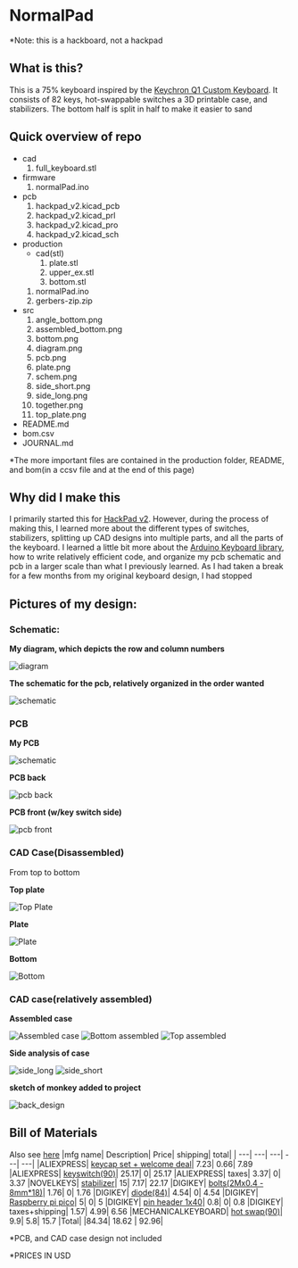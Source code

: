 # NormalPad

*Note: this is a hackboard, not a hackpad
## What is this?
This is a 75% keyboard inspired by the [Keychron Q1 Custom Keyboard](https://www.keychron.com/products/keychron-q1?srsltid=AfmBOorYcrgbMnQshTxcVkn31a3YPq6My79lAXlqjA35xHALWIpRg0Ld). It consists of 82 keys, hot-swappable switches a 3D printable case, and stabilizers. The bottom half is split in half to make it easier to sand

## Quick overview of repo
+ cad
    1. full_keyboard.stl
+ firmware
    1. normalPad.ino
+ pcb
    1. hackpad_v2.kicad_pcb
    2. hackpad_v2.kicad_prl
    3. hackpad_v2.kicad_pro
    4. hackpad_v2.kicad_sch
+ production
    + cad(stl)
        1. plate.stl
        2. upper_ex.stl
        3. bottom.stl
    1. normalPad.ino
    2. gerbers-zip.zip
+ src
    1. angle_bottom.png
    2. assembled_bottom.png
    3. bottom.png
    4. diagram.png
    5. pcb.png
    6. plate.png
    7. schem.png
    8. side_short.png
    9. side_long.png
    10. together.png
    11. top_plate.png
+ README.md
+ bom.csv
+ JOURNAL.md

*The more important files are contained in the production folder, README, and bom(in a ccsv file and at the end of this page)
## Why did I make this
I primarily started this for [HackPad v2](https://hackpad.hackclub.com/keyboard). However, during the process of making this, I learned more about the different types of switches, stabilizers, splitting up CAD designs into multiple parts, and all the parts of the keyboard. I learned a little bit more about the [Arduino Keyboard library](https://docs.arduino.cc/language-reference/en/functions/usb/Keyboard/), how to write relatively efficient code, and organize my pcb schematic and pcb in a larger scale than what I previously learned. As I had taken a break for a few months from my original keyboard design, I had stopped 

## Pictures of my design:
### Schematic:
<b>My diagram, which depicts the row and column numbers</b>

![diagram](./src/diagram.png)

<b>The schematic for the pcb, relatively organized in the order wanted</b>

![schematic](./src/schem.png)

### PCB
<b>My PCB</b>

![schematic](./src/pcb.png)

<b>PCB back</b>

![pcb back](./src/pcb_back.png)

<b>PCB front (w/key switch side)</b>

![pcb front](./src/pcb_front.png)

### CAD Case(Disassembled)
From top to bottom 

<b>Top plate</b>

![Top Plate](./src/top_plate.png)

<b>Plate</b>

![Plate](./src/plate.png)

<b>Bottom</b>

![Bottom](./src/normal_bottom.png)

### CAD case(relatively assembled)

<b>Assembled case</b>

![Assembled case](./src/together.png)
![Bottom assembled](./src/normal_bottom.png)
![Top assembled](./src/assembled_top.png)

<b>Side analysis of case</b>

![side_long](./src/side_long.png)
![side_short](./src/side_short.png)

<b>sketch of monkey added to project</b>

![back_design](./src/back_design.png)

## Bill of Materials
Also see [here](./BOM.csv)
|mfg name|	            Description|	        Price|	shipping|	total|
| ---|                          ---|              ---|      ---|     ---|
|ALIEXPRESS|	        [keycap set + welcome deal](https://www.aliexpress.us/item/3256803996370867.html?spm=a2g0o.productlist.main.10.ced79Pkf9PkfdZ&algo_pvid=a2de231f-765f-412a-a354-46d2371350f9&algo_exp_id=a2de231f-765f-412a-a354-46d2371350f9-8&pdp_ext_f=%7B%22order%22%3A%22214%22%2C%22eval%22%3A%221%22%7D&pdp_npi=4%40dis%21USD%2126.29%214.40%21%21%2126.29%214.40%21%402101effb17511676367448407e122c%2112000040004000451%21sea%21US%216232956933%21ABX&curPageLogUid=FugDeouIzmlh&utparam-url=scene%3Asearch%7Cquery_from%3A)|	            7.23|	0.66|	    7.89
|ALIEXPRESS|	        [keyswitch(90)](https://www.aliexpress.us/item/3256807160745636.html?src=google&pdp_npi=4%40dis%21USD%215.60%214.93%21%21%21%21%21%40%2112000040360741619%21ppc%21%21%21&gQT=1&gRefinements=MERCHANT%3AAliExpress&gatewayAdapt=glo2usa)|	        25.17|	0|	        25.17
|ALIEXPRESS|	        taxes|	                3.37|	0|	        3.37
|NOVELKEYS|	            [stabilizer](https://novelkeys.com/collections/classic-bundle-stabilizers/products/tyeplus-stabilizers)|	            15|	    7.17|	    22.17
|DIGIKEY|	            [bolts(2Mx0.4 - 8mm*18)](https://www.digikey.com/en/products/detail/essentra-components/50M020040P008/11639927)|	1.76|	0|	        1.76
|DIGIKEY|	            [diode(84)](https://www.digikey.com/en/products/detail/comchip-technology/1N4001-G/1979654)|	            4.54|	0|	        4.54
|DIGIKEY|	            [Raspberry pi pico](https://www.digikey.com/en/products/detail/raspberry-pi/SC0915/13624793)|	    5|  	0|	        5
|DIGIKEY|	            [pin header 1x40](https://www.digikey.com/en/products/detail/amphenol-cs-commercial-products/G800W268018EU/17083164)|	    0.8|	0|	        0.8
|DIGIKEY|	            taxes+shipping|	        1.57|	4.99|	    6.56
|MECHANICALKEYBOARD|    [hot swap(90)](https://mechanicalkeyboards.com/products/kailh-switch-hot-swap-socket?variant=47416807194924&country=US&currency=USD&utm_medium=product_sync&utm_source=google&utm_content=sag_organic&utm_campaign=sag_organic&srsltid=AfmBOoruURlelfrpmfJ8_fzQfVlDKn0sQPwv330_qSdwBIp1Pz0PDX6dojQ&gQT=1)|	        9.9|   	5.8|	    15.7
|Total| |84.34| 18.62 | 92.96|

*PCB, and CAD case design not included

*PRICES IN USD
